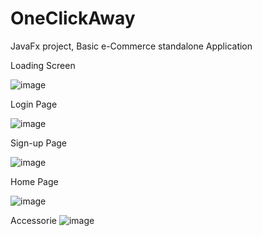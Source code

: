 # OneClickAway
JavaFx project, Basic e-Commerce standalone Application

Loading Screen

![image](https://user-images.githubusercontent.com/66404651/123227908-ab892c80-d4f2-11eb-9fe4-71d426887a7a.png)

Login Page

![image](https://user-images.githubusercontent.com/66404651/123228079-d4a9bd00-d4f2-11eb-98a9-21008fe4fedf.png)

Sign-up Page

![image](https://user-images.githubusercontent.com/66404651/123228133-e0957f00-d4f2-11eb-93b8-bdb25c01daa9.png)

Home Page

![image](https://user-images.githubusercontent.com/66404651/123228292-f3a84f00-d4f2-11eb-88e9-ff85dde50bf2.png)

Accessorie
![image](https://user-images.githubusercontent.com/66404651/123228368-028f0180-d4f3-11eb-9216-fe33ed75f7c0.png)

